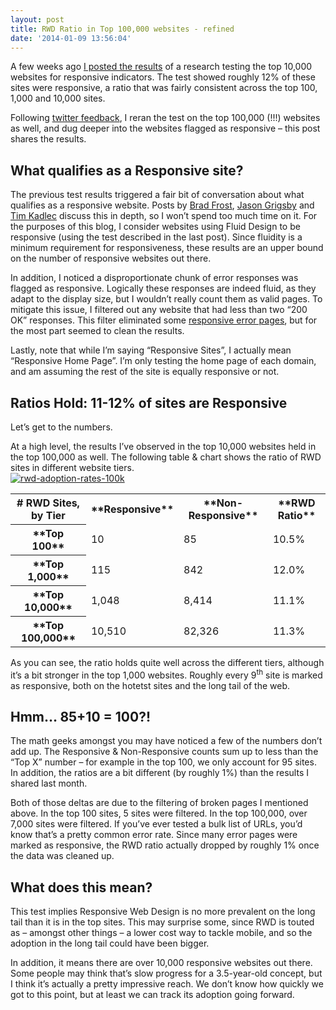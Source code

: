 ```yaml
---
layout: post
title: RWD Ratio in Top 100,000 websites - refined
date: '2014-01-09 13:56:04'
---
```



A few weeks ago [I posted the results](http://www.guypo.com/mobile/roughly-1-in-8-websites-is-responsive/) of a research testing the top 10,000 websites for responsive indicators. The test showed roughly 12% of these sites were responsive, a ratio that was fairly consistent across the top 100, 1,000 and 10,000 sites.

Following [twitter feedback](https://twitter.com/guypod/status/413333925331623936), I reran the test on the top 100,000 (!!!) websites as well, and dug deeper into the websites flagged as responsive – this post shares the results.


## What qualifies as a Responsive site?

The previous test results triggered a fair bit of conversation about what qualifies as a responsive website. Posts by [Brad Frost](http://bradfrostweb.com/blog/post/the-many-faces-of-adaptive-design/), [Jason Grigsby](http://blog.cloudfour.com/defining-responsiveness/) and [Tim Kadlec](http://timkadlec.com/2014/01/beyond-responsive/) discuss this in depth, so I won’t spend too much time on it. For the purposes of this blog, I consider websites using Fluid Design to be responsive (using the test described in the last post). Since fluidity is a minimum requirement for responsiveness, these results are an upper bound on the number of responsive websites out there.

In addition, I noticed a disproportionate chunk of error responses was flagged as responsive. Logically these responses are indeed fluid, as they adapt to the display size, but I wouldn’t really count them as valid pages. To mitigate this issue, I filtered out any website that had less than two “200 OK” responses. This filter eliminated some [responsive error pages](http://www.gstatic.com/), but for the most part seemed to clean the results.

Lastly, note that while I’m saying “Responsive Sites”, I actually mean “Responsive Home Page”. I’m only testing the home page of each domain, and am assuming the rest of the site is equally responsive or not.


## Ratios Hold: 11-12% of sites are Responsive

Let’s get to the numbers.

At a high level, the results I’ve observed in the top 10,000 websites held in the top 100,000 as well. The following table & chart shows the ratio of RWD sites in different website tiers.  
[![rwd-adoption-rates-100k](http://res.cloudinary.com/guypo-blog/image/upload/v1431082682/rwd-adoption-rates-100k_tsevg3.png)](http://res.cloudinary.com/guypo-blog/image/upload/v1431082682/rwd-adoption-rates-100k_tsevg3.png)

<table id="box-table-a" width="90%"><tbody><tr><th># RWD Sites, by Tier</th><th>**Responsive**</th><th>**Non-Responsive**</th><th>**RWD Ratio**</th></tr><tr><th>**Top 100**</th><td>10</td><td>85</td><td>10.5%</td></tr><tr><th>**Top 1,000**</th><td>115</td><td>842</td><td>12.0%</td></tr><tr><th>**Top 10,000**</th><td>1,048</td><td>8,414</td><td>11.1%</td></tr><tr><th>**Top 100,000**</th><td>10,510</td><td>82,326</td><td>11.3%</td></tr></tbody></table>As you can see, the ratio holds quite well across the different tiers, although it’s a bit stronger in the top 1,000 websites. Roughly every 9<sup>th</sup> site is marked as responsive, both on the hotetst sites and the long tail of the web.


## Hmm… 85+10 = 100?!

The math geeks amongst you may have noticed a few of the numbers don’t add up. The Responsive & Non-Responsive counts sum up to less than the “Top X” number – for example in the top 100, we only account for 95 sites. In addition, the ratios are a bit different (by roughly 1%) than the results I shared last month.

Both of those deltas are due to the filtering of broken pages I mentioned above. In the top 100 sites, 5 sites were filtered. In the top 100,000, over 7,000 sites were filtered. If you’ve ever tested a bulk list of URLs, you’d know that’s a pretty common error rate. Since many error pages were marked as responsive, the RWD ratio actually dropped by roughly 1% once the data was cleaned up.


## What does this mean?

This test implies Responsive Web Design is no more prevalent on the long tail than it is in the top sites. This may surprise some, since RWD is touted as – amongst other things – a lower cost way to tackle mobile, and so the adoption in the long tail could have been bigger.

In addition, it means there are over 10,000 responsive websites out there. Some people may think that’s slow progress for a 3.5-year-old concept, but I think it’s actually a pretty impressive reach. We don’t know how quickly we got to this point, but at least we can track its adoption going forward.


